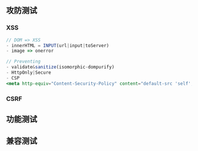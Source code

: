 ## 攻防测试

### XSS

```ts
// DOM => XSS
- innerHTML = INPUT(url|input|toServer)
- image => onerror
```

```jsx
// Preventing
- validate&sanitize(isomorphic-dompurify)
- HttpOnly|Secure
- CSP
<meta http-equiv="Content-Security-Policy" content="default-src 'self';"/>
```

### CSRF

## 功能测试

## 兼容测试

